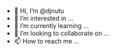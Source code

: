 - 👋 Hi, I’m @djnutu
- 👀 I’m interested in ...
- 🌱 I’m currently learning ...
- 💞️ I’m looking to collaborate on ...
- 📫 How to reach me ...

<!---
djnutu/djnutu is a ✨ special ✨ repository because its `README.md` (this file) appears on your GitHub profile.
You can click the Preview link to take a look at your changes.
--->
